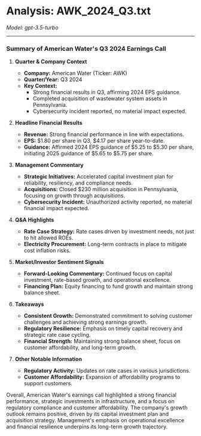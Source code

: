 # Analysis: AWK_2024_Q3.txt

*Model: gpt-3.5-turbo*

---

### Summary of American Water's Q3 2024 Earnings Call

1. **Quarter & Company Context**
   - **Company:** American Water (Ticker: AWK)
   - **Quarter/Year:** Q3 2024
   - **Key Context:** 
     - Strong financial results in Q3, affirming 2024 EPS guidance.
     - Completed acquisition of wastewater system assets in Pennsylvania.
     - Cybersecurity incident reported, no material impact expected.

2. **Headline Financial Results**
   - **Revenue:** Strong financial performance in line with expectations.
   - **EPS:** $1.80 per share in Q3, $4.17 per share year-to-date.
   - **Guidance:** Affirmed 2024 EPS guidance of $5.25 to $5.30 per share, initiating 2025 guidance of $5.65 to $5.75 per share.

3. **Management Commentary**
   - **Strategic Initiatives:** Accelerated capital investment plan for reliability, resiliency, and compliance needs.
   - **Acquisitions:** Closed $230 million acquisition in Pennsylvania, focusing on growth through acquisitions.
   - **Cybersecurity Incident:** Unauthorized activity reported, no material financial impact expected.

4. **Q&A Highlights**
   - **Rate Case Strategy:** Rate cases driven by investment needs, not just to hit allowed ROEs.
   - **Electricity Procurement:** Long-term contracts in place to mitigate cost inflation risks.

5. **Market/Investor Sentiment Signals**
   - **Forward-Looking Commentary:** Continued focus on capital investment, rate-based growth, and operational excellence.
   - **Financing Plan:** Equity financing to fund growth and maintain strong balance sheet.

6. **Takeaways**
   - **Consistent Growth:** Demonstrated commitment to solving customer challenges and achieving strong earnings growth.
   - **Regulatory Resilience:** Emphasis on timely capital recovery and strategic rate case cycling.
   - **Financial Strength:** Maintaining strong balance sheet, focus on customer affordability, and long-term growth.

7. **Other Notable Information**
   - **Regulatory Activity:** Updates on rate cases in various jurisdictions.
   - **Customer Affordability:** Expansion of affordability programs to support customers.

Overall, American Water's earnings call highlighted a strong financial performance, strategic investments in infrastructure, and a focus on regulatory compliance and customer affordability. The company's growth outlook remains positive, driven by its capital investment plan and acquisition strategy. Management's emphasis on operational excellence and financial resilience underpins its long-term growth trajectory.